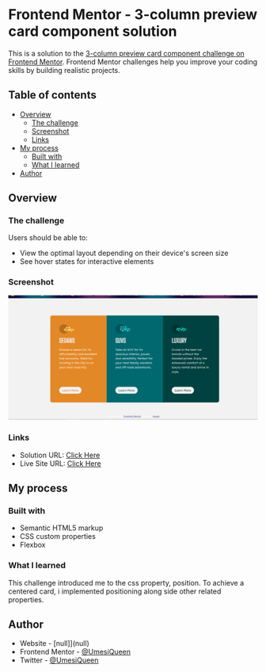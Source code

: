 # Frontend Mentor - 3-column preview card component solution

This is a solution to the [3-column preview card component challenge on Frontend Mentor](https://www.frontendmentor.io/challenges/3column-preview-card-component-pH92eAR2-). Frontend Mentor challenges help you improve your coding skills by building realistic projects. 

## Table of contents

- [Overview](#overview)
  - [The challenge](#the-challenge)
  - [Screenshot](#screenshot)
  - [Links](#links)
- [My process](#my-process)
  - [Built with](#built-with)
  - [What I learned](#what-i-learned)
- [Author](#author)


## Overview

### The challenge

Users should be able to:

- View the optimal layout depending on their device's screen size
- See hover states for interactive elements

### Screenshot

![Alt text](images/Screenshot.png?raw=true "Optional Title")

### Links

- Solution URL: [Click Here](https://www.frontendmentor.io/solutions/3columnpreviewcard-using-flexbox-and-positioning-9emuN5IPSN)
- Live Site URL: [Click Here](https://umesiqueen.github.io/3-column-preview-card/)

## My process

### Built with

- Semantic HTML5 markup
- CSS custom properties
- Flexbox


### What I learned
This challenge introduced me to the css property, position.
To achieve a centered card, i implemented positioning along side other related properties.

## Author

- Website - [null]](null)
- Frontend Mentor - [@UmesiQueen](https://www.frontendmentor.io/profile/UmesiQueen)
- Twitter - [@UmesiQueen](https://www.twitter.com/UmesiQueen)


